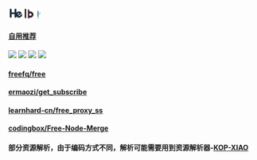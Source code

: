 ## <a href="https://t.me/Nan_nx"><img src="https://raw.githubusercontent.com/Nan-nx/Nan-nx/main/hello.gif" width="65px"/></a>

#### [自用推荐](https://b.luxury/waf/jCVu3VGrFlVgAcjk2)

<a href="https://github.com/Nan-nx/En"><img src='https://img.shields.io/badge/Quan_X-v2.0-brown'/></a> 
<a href="https://github.com/Nan-nx/Scriptable"><img src='https://img.shields.io/badge/Scriptable-v1.0-orange'/></a>
<a href="https://github.com/Nan-nx/Book"><img src='https://img.shields.io/badge/Book-v3.0-red'/></a> 
<a href="https://t.me/Nan_nx"><img src='https://img.shields.io/badge/By-Nan--nx-green'/></a>

#### [freefq/free](https://github.com/freefq/free)
#### [ermaozi/get_subscribe](https://github.com/ermaozi/get_subscribe)
#### [learnhard-cn/free_proxy_ss](https://github.com/learnhard-cn/free_proxy_ss)
#### [codingbox/Free-Node-Merge](https://github.com/codingbox/Free-Node-Merge)

#### 部分资源解析，由于编码方式不同，解析可能需要用到资源解析器-[KOP-XIAO](https://raw.githubusercontent.com/KOP-XIAO/QuantumultX/master/Scripts/resource-parser.js)


